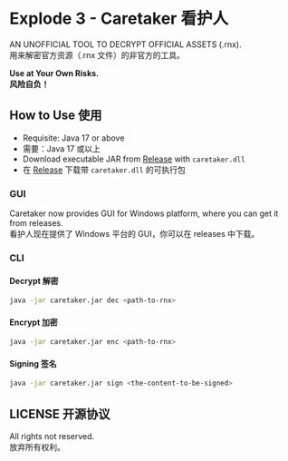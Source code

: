 # Explode 3 - Caretaker 看护人

AN UNOFFICIAL TOOL TO DECRYPT OFFICIAL ASSETS (.rnx).\
用来解密官方资源（.rnx 文件）的非官方的工具。

**Use at Your Own Risks.**\
**风险自负！**

## How to Use 使用

- Requisite: Java 17 or above
- 需要：Java 17 或以上
- Download executable JAR from [Release](https://github.com/Taskeren/explode3-caretaker/releases/latest)
  with `caretaker.dll`
- 在 [Release](https://github.com/Taskeren/explode3-caretaker/releases/latest) 下载带 `caretaker.dll` 的可执行包

### GUI

Caretaker now provides GUI for Windows platform, where you can get it from releases.\
看护人现在提供了 Windows 平台的 GUI，你可以在 releases 中下载。

### CLI

#### Decrypt 解密

```bash
java -jar caretaker.jar dec <path-to-rnx>
```

#### Encrypt 加密

```bash
java -jar caretaker.jar enc <path-to-rnx>
```

#### Signing 签名

```bash
java -jar caretaker.jar sign <the-content-to-be-signed>
```

## LICENSE 开源协议

All rights not reserved.\
放弃所有权利。
